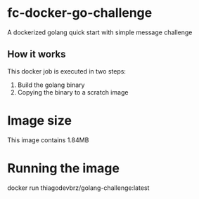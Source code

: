 # fc-docker-go-challenge
A dockerized golang quick start with simple message challenge

## How it works
This docker job is executed in two steps:
1. Build the golang binary
2. Copying the binary to a scratch image

# Image size
This image contains 1.84MB

# Running the image
docker run thiagodevbrz/golang-challenge:latest